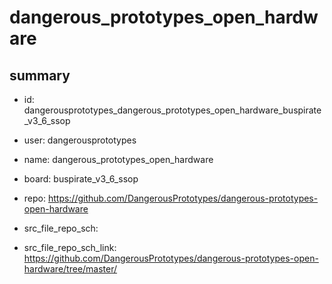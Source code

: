 # dangerous_prototypes_open_hardware
 
## summary 
* id: dangerousprototypes_dangerous_prototypes_open_hardware_buspirate_v3_6_ssop
* user: dangerousprototypes
* name: dangerous_prototypes_open_hardware
* board: buspirate_v3_6_ssop
* repo: https://github.com/DangerousPrototypes/dangerous-prototypes-open-hardware



* src_file_repo_sch: 
* src_file_repo_sch_link: https://github.com/DangerousPrototypes/dangerous-prototypes-open-hardware/tree/master/






